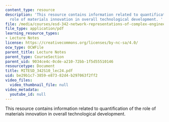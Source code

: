```yaml
---
content_type: resource
description: 'This resource contains information related to quantification of the
  role of materials innovation in overall technological development. '
file: /media/courses/esd-342-network-representations-of-complex-engineering-systems-spring-2010/be29b1c73859e87382d4b297063f2ff2_MITESD_342S10_lec24.pdf
file_type: application/pdf
learning_resource_types:
- Lecture Notes
license: https://creativecommons.org/licenses/by-nc-sa/4.0/
ocw_type: OCWFile
parent_title: Lecture Notes
parent_type: CourseSection
parent_uid: 9034ce4c-0cde-a210-72bb-1f5d55510146
resourcetype: Document
title: MITESD_342S10_lec24.pdf
uid: be29b1c7-3859-e873-82d4-b297063f2ff2
video_files:
  video_thumbnail_file: null
video_metadata:
  youtube_id: null
---
```

This resource contains information related to quantification of the role of materials innovation in overall technological development. 
